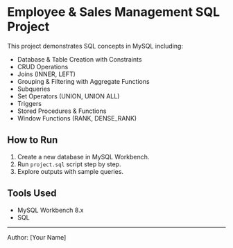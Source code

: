 # Employee & Sales Management SQL Project

This project demonstrates SQL concepts in MySQL including:
- Database & Table Creation with Constraints
- CRUD Operations
- Joins (INNER, LEFT)
- Grouping & Filtering with Aggregate Functions
- Subqueries
- Set Operators (UNION, UNION ALL)
- Triggers
- Stored Procedures & Functions
- Window Functions (RANK, DENSE_RANK)

## How to Run
1. Create a new database in MySQL Workbench.
2. Run `project.sql` script step by step.
3. Explore outputs with sample queries.

## Tools Used
- MySQL Workbench 8.x
- SQL

---
Author: [Your Name]
